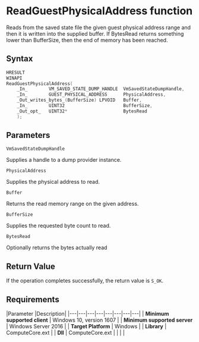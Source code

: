 # ReadGuestPhysicalAddress function

Reads from the saved state file the given guest physical address range and then it is written into the supplied buffer. If BytesRead returns something lower than BufferSize, then the end of memory has been reached. 

## Syntax

```C
HRESULT 
WINAPI 
ReadGuestPhysicalAddress( 
    _In_        VM_SAVED_STATE_DUMP_HANDLE  VmSavedStateDumpHandle, 
    _In_        GUEST_PHYSICAL_ADDRESS      PhysicalAddress, 
    _Out_writes_bytes_(BufferSize) LPVOID   Buffer, 
    _In_        UINT32                      BufferSize, 
    _Out_opt_   UINT32*                     BytesRead 
    ); 
```

## Parameters

`VmSavedStateDumpHandle`

Supplies a handle to a dump provider instance.

`PhysicalAddress`

Supplies the physical address to read.

`Buffer`

Returns the read memory range on the given address.

`BufferSize`

Supplies the requested byte count to read.

`BytesRead`

Optionally returns the bytes actually read

## Return Value

If the operation completes successfully, the return value is `S_OK`.

## Requirements

|Parameter     |Description|
|---|---|---|---|---|---|---|---| 
| **Minimum supported client** | Windows 10, version 1607 |
| **Minimum supported server** | Windows Server 2016 |
| **Target Platform** | Windows |
| **Library** | ComputeCore.ext |
| **Dll** | ComputeCore.ext |
|    |    | 